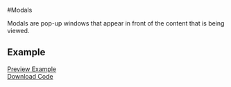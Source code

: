 #Modals

Modals are pop-up windows that appear in front of the content that is being viewed. 


## Example

<code data-gist-id="d6931f6b18999cadf9e6"></code>

<a href="http://bl.ocks.org/domhnallohanlon/raw/d6931f6b18999cadf9e6/" class="text-success pull-right" target="_blank">Preview Example</a>
<br>
<a href="https://gist.github.com/domhnallohanlon/d6931f6b18999cadf9e6/download" class="text-success pull-right">Download Code</a><br>
          